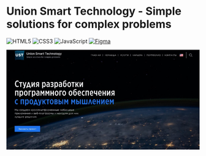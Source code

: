 # Union Smart Technology - Simple solutions for complex problems #
![HTML5](https://img.shields.io/badge/html5-%23E34F26.svg?style=for-the-badge&logo=html5&logoColor=white) ![CSS3](https://img.shields.io/badge/css3-%231572B6.svg?style=for-the-badge&logo=css3&logoColor=white) ![JavaScript](https://img.shields.io/badge/javascript-%23323330.svg?style=for-the-badge&logo=javascript&logoColor=%23F7DF1E) [![Figma](https://img.shields.io/badge/figma-%23F24E1E.svg?style=for-the-badge&logo=figma&logoColor=white)](https://www.figma.com/file/kxCm8p1ouOQPhChSXOOFbE/UST?type=design&node-id=117-5374&t=bgeQeQdVAhB70PGO-0)

![Screenshot of the desktop version](./img/readme-img.jpg)
